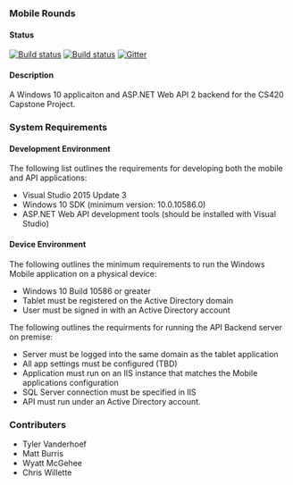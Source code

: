 
### Mobile Rounds

#### Status

[![Build status](https://ci.appveyor.com/api/projects/status/w27f664khvcfblga/branch/master?svg=true&passingText=master%20-%20OK&pendingText=master%20build%20in%20process&failingText=master%20failing)](https://ci.appveyor.com/project/tvand7093/mobile-rounds/branch/master)
[![Build status](https://ci.appveyor.com/api/projects/status/w27f664khvcfblga/branch/develop?svg=true&passingText=develop%20-%20OK&pendingText=develop%20build%20in%20process&failingText=develop%20failing)](https://ci.appveyor.com/project/tvand7093/mobile-rounds/branch/develop)
[![Gitter](https://img.shields.io/gitter/room/nwjs/nw.js.svg)](https://gitter.im/BMVW-Capstone/Lobby?utm_source=share-link&utm_medium=link&utm_campaign=share-link)

#### Description
A Windows 10 applicaiton and ASP.NET Web API 2 backend for the CS420 Capstone Project.

### System Requirements

#### Development Environment

The following list outlines the requirements for developing both the mobile and API applications: 

 - Visual Studio 2015 Update 3
 - Windows 10 SDK (minimum version: 10.0.10586.0)
 - ASP.NET Web API development tools (should be installed with Visual Studio)

#### Device Environment

The following outlines the minimum requirements to run the Windows Mobile application on a physical device:

 - Windows 10 Build 10586 or greater
 - Tablet must be registered on the Active Directory domain
 - User must be signed in with an Active Directory account
 
The following outlines the requirments for running the API Backend server on premise:

 - Server must be logged into the same domain as the tablet application 
 - All app settings must be configured (TBD)
 - Application must run on an IIS instance that matches the Mobile applications configuration
 - SQL Server connection must be specified in IIS
 - API must run under an Active Directory account.

### Contributers
 - Tyler Vanderhoef
 - Matt Burris
 - Wyatt McGehee
 - Chris Willette


